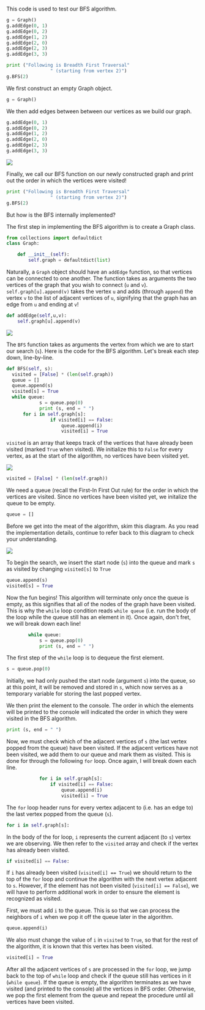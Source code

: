 <!--title={BFS in Python}-->

<!--concepts{Depth First Search}-->

<!--badges={Algorithmns:15}-->

This code is used to test our BFS algorithm.   

```python
g = Graph() 
g.addEdge(0, 1) 
g.addEdge(0, 2) 
g.addEdge(1, 2) 
g.addEdge(2, 0) 
g.addEdge(2, 3) 
g.addEdge(3, 3) 

print ("Following is Breadth First Traversal"
				" (starting from vertex 2)") 
g.BFS(2) 
```

We first construct an empty Graph object.

```python
g = Graph()
```

We then add edges between between our vertices as we build our graph.

```python
g.addEdge(0, 1) 
g.addEdge(0, 2) 
g.addEdge(1, 2) 
g.addEdge(2, 0) 
g.addEdge(2, 3) 
g.addEdge(3, 3)
```

![](https://i.imgur.com/gbOaIzd.jpg)

Finally, we call our BFS function on our newly constructed graph and print out the order in which the vertices were visited!

```python
print ("Following is Breadth First Traversal"
				" (starting from vertex 2)") 
g.BFS(2)
```

But how is the BFS internally implemented? 

The first step in implementing the BFS algorithm is to create a Graph class.

```python
from collections import defaultdict
class Graph: 

	def __init__(self): 		
		self.graph = defaultdict(list)
```

Naturally, a `Graph` object should have an `addEdge` function, so that vertices can be connected to one another. The function takes as arguments the two vertices of the graph that you wish to connect (`u` and `v`). `self.graph[u].append(v)` takes the vertex `u` and adds (through `append`) the vertex `v` to the list of adjacent vertices of `u`, signifying that the graph has an edge from `u` and ending at `v`! 

```python
def addEdge(self,u,v): 
	self.graph[u].append(v)  
```
![](https://i.imgur.com/Qes2v3v.png)       

The `BFS` function takes as arguments the vertex from which we are to start our search (`s`). Here is the code for the BFS algorithm. Let's break each step down, line-by-line.

```python
def BFS(self, s): 
  visited = [False] * (len(self.graph)) 
  queue = [] 
  queue.append(s) 
  visited[s] = True
  while queue:  
			s = queue.pop(0) 
			print (s, end = " ")
      for i in self.graph[s]: 
				if visited[i] == False: 
					queue.append(i) 
					visited[i] = True
```

`visited` is an array that keeps track of the vertices that have already been visited (marked `True` when visited). We initialize this  to `False` for every vertex, as at the start of the algorithm, no vertices have been visited yet.

![](https://i.imgur.com/jTlb4QA.png)

```python
visited = [False] * (len(self.graph)) 
```

We need a queue (recall the First-In First Out rule) for the order in which the vertices are visited. Since no vertices have been visited yet, we initalize the queue to be empty.

``` python
queue = []
```

Before we get into the meat of the algorithm, skim this diagram. As you read the implementation details, continue to refer back to this diagram to check your understanding.

![](https://i.imgur.com/cyxuppV.jpg)

To begin the search, we insert the start node (`s`) into the queue and mark `s` as visited by changing `visited[s]` to `True`

```python
queue.append(s) 
visited[s] = True
```

Now the fun begins! This algorithm will terminate only once the queue is empty, as this signifies that all of the nodes of the graph have been visited. This is why the `while` loop condition reads `while queue` (i.e. run the body of the loop while the queue still has an element in it). Once again, don't fret, we will break down each line!

```python
		while queue:  
			s = queue.pop(0) 
			print (s, end = " ") 	
```

The first step of the `while` loop is to dequeue the first element.

```python
s = queue.pop(0)
```

Initially, we had only pushed the start node (argument `s`) into the queue, so at this point, it will be removed and stored in `s`, which now serves as a temporary variable for storing the last popped vertex.

We then print the element to the console. The order in which the elements will be printed to the console will indicated the order in which they were visited in the BFS algorithm.

```python
print (s, end = " ") 
```

Now, we must check which of the adjacent vertices of `s` (the last vertex popped from the queue) have been visited. If the adjacent vertices have not been visited, we add them to our queue and mark them as visited. This is done for through the following `for` loop. Once again, I will break down each line.

```python
			for i in self.graph[s]: 
				if visited[i] == False: 
					queue.append(i) 
					visited[i] = True
```

 The `for` loop header runs for every vertex adjacent to (i.e. has an edge to) the last vertex popped from the queue (`s`).

```python
for i in self.graph[s]:
```

In the body of the for loop, `i` represents the current adjacent (to `s`) vertex we are observing. We then refer to the `visited` array and check if the vertex has already been visited.

```python
if visited[i] == False: 
```

 If `i` has already been visited (`visited[i] == True`) we should return to the top of the `for` loop and continue the algorithm with the next vertex adjacent to `s`. However, if the element has not been visited (`visited[i] == False`), we will have to perform additional work in order to ensure the element is recognized as visited.

First, we must add `i` to the queue. This is so that we can process the neighbors of `i` when we pop it off the queue later in the algorithm. 

```python
queue.append(i)
```

 We also must change the value of `i` in `visited` to `True`, so that for the rest of the algorithm, it is known that this vertex has been visited.

```python
visited[i] = True
```

After all the adjacent vertices of `s` are processed in the `for` loop, we jump back to the top of `while` loop and check if the queue still has vertices in it (`while queue`). If the queue is empty, the algorithm terminates as we have visited (and printed to the console) all the vertices in BFS order. Otherwise, we pop the first element from the queue and repeat the procedure until all vertices have been visited.


